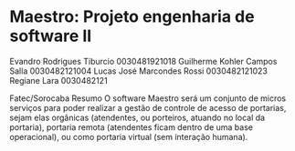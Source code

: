 # Maestro: Projeto engenharia de software II

Evandro Rodrigues Tiburcio   0030481921018 
	Guilherme Kohler Campos Salla   0030482121004
Lucas José Marcondes Rossi   0030482121023
Regiane Lara          0030482121

Fatec/Sorocaba 
Resumo
O software Maestro será um conjunto de micros serviços para poder realizar a  gestão de controle de acesso de portarias, sejam elas orgânicas (atendentes, ou porteiros, atuando no local da portaria), portaria remota (atendentes ficam dentro de uma base operacional), ou como portaria virtual (sem interação humana).
